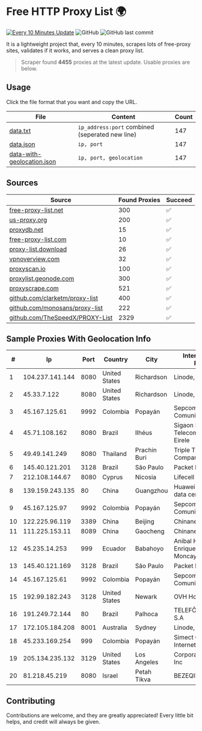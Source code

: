 
# Free HTTP Proxy List 🌍

[![Every 10 Minutes Update](https://github.com/mertguvencli/http-proxy-list/actions/workflows/main.yml/badge.svg?branch=main)](https://github.com/mertguvencli/http-proxy-list/actions/workflows/main.yml)
![GitHub](https://img.shields.io/github/license/mertguvencli/http-proxy-list)
![GitHub last commit](https://img.shields.io/github/last-commit/mertguvencli/http-proxy-list)

It is a lightweight project that, every 10 minutes, scrapes lots of free-proxy sites, validates if it works, and serves a clean proxy list.


> Scraper found **4455** proxies at the latest update. Usable proxies are below.

## Usage

Click the file format that you want and copy the URL.


|File|Content|Count|
|----|-------|-----|
|[data.txt](https://raw.githubusercontent.com/mertguvencli/http-proxy-list/main/proxy-list/data.txt)|`ip_address:port` combined (seperated new line)|147|
|[data.json](https://raw.githubusercontent.com/mertguvencli/http-proxy-list/main/proxy-list/data.json)|`ip, port`|147|
|[data-with-geolocation.json](https://raw.githubusercontent.com/mertguvencli/http-proxy-list/main/proxy-list/data-with-geolocation.json)|`ip, port, geolocation`|147|

## Sources

|Source|Found Proxies|Succeed|
|------|-------------|-------|
|[free-proxy-list.net](https://free-proxy-list.net)|300|✅|
|[us-proxy.org](https://www.us-proxy.org)|200|✅|
|[proxydb.net](http://proxydb.net)|15|✅|
|[free-proxy-list.com](https://free-proxy-list.com/?page=&port=&type%5B%5D=http&type%5B%5D=https&up_time=0&search=Search)|10|✅|
|[proxy-list.download](https://www.proxy-list.download/HTTP)|26|✅|
|[vpnoverview.com](https://vpnoverview.com/privacy/anonymous-browsing/free-proxy-servers)|32|✅|
|[proxyscan.io](https://www.proxyscan.io)|100|✅|
|[proxylist.geonode.com](https://proxylist.geonode.com/api/proxy-list?limit=300&page=1&sort_by=lastChecked&sort_type=desc&protocols=http,https)|300|✅|
|[proxyscrape.com](https://api.proxyscrape.com/v2/?request=displayproxies&protocol=http&timeout=10000&country=all&ssl=all&anonymity=all)|521|✅|
|[github.com/clarketm/proxy-list](https://raw.githubusercontent.com/clarketm/proxy-list/master/proxy-list-raw.txt)|400|✅|
|[github.com/monosans/proxy-list](https://raw.githubusercontent.com/monosans/proxy-list/main/proxies/http.txt)|222|✅|
|[github.com/TheSpeedX/PROXY-List](https://raw.githubusercontent.com/TheSpeedX/PROXY-List/master/http.txt)|2329|✅|


## Sample Proxies With Geolocation Info

|#|Ip|Port|Country|City|Internet Service Provider|
|-|--|----|-------|----|-------------------------|
|1|104.237.141.144|8080|United States|Richardson|Linode, LLC|
|2|45.33.7.122|8080|United States|Richardson|Linode, LLC|
|3|45.167.125.61|9992|Colombia|Popayán|Sepcom Comunicaciones SAS|
|4|45.71.108.162|8080|Brazil|Ilhéus|Sigaon Servicos Telecomunicacoes Eirele|
|5|49.49.141.249|8080|Thailand|Prachin Buri|Triple T Internet Company Limited|
|6|145.40.121.201|3128|Brazil|São Paulo|Packet Host, Inc.|
|7|212.108.144.67|8080|Cyprus|Nicosia|Lifecell Digital LTD|
|8|139.159.243.135|80|China|Guangzhou|Huawei Cloud Service data center|
|9|45.167.125.97|9992|Colombia|Popayán|Sepcom Comunicaciones SAS|
|10|122.225.96.119|3389|China|Beijing|Chinanet|
|11|111.225.153.11|8089|China|Gaocheng|Chinanet|
|12|45.235.14.253|999|Ecuador|Babahoyo|Anibal Humberto Enriquez Moncayo(Comunicate)|
|13|145.40.121.169|3128|Brazil|São Paulo|Packet Host, Inc.|
|14|45.167.125.61|9992|Colombia|Popayán|Sepcom Comunicaciones SAS|
|15|192.99.182.243|3128|United States|Newark|OVH Hosting|
|16|191.249.72.144|80|Brazil|Palhoca|TELEFÔNICA BRASIL S.A|
|17|172.105.184.208|8001|Australia|Sydney|Linode, LLC|
|18|45.233.169.254|999|Colombia|Popayán|Simect Group Redes E Internet S.A.S|
|19|205.134.235.132|3129|United States|Los Angeles|Corporate Colocation Inc|
|20|81.218.45.219|8080|Israel|Petah Tikva|BEZEQINT-CABLES|



## Contributing

Contributions are welcome, and they are greatly appreciated! Every
little bit helps, and credit will always be given.

